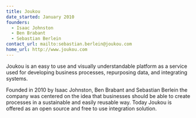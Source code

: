 ```yaml
---
title: Joukou
date_started: January 2010
founders:
  - Isaac Johnston
  - Ben Brabant
  - Sebastian Berlein
contact_url: mailto:sebastian.berlein@joukou.com
home_url: http://www.joukou.com
---
```

Joukou is an easy to use and visually understandable platform as a service used for developing business processes, repurposing data, and integrating systems.

Founded in 2010 by Isaac Johnston, Ben Brabant and Sebastian Berlein the company was centered on the idea that businesses should be able to create processes in a sustainable and easily reusable way. Today Joukou is offered as an open source and free to use integration solution.
